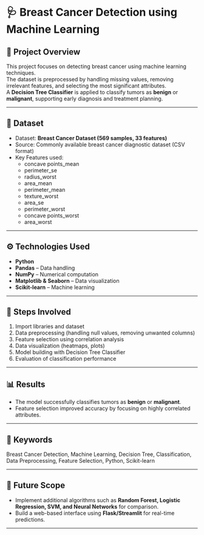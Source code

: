 # 🩺 Breast Cancer Detection using Machine Learning

## 📌 Project Overview
This project focuses on detecting breast cancer using machine learning techniques.  
The dataset is preprocessed by handling missing values, removing irrelevant features, and selecting the most significant attributes.  
A **Decision Tree Classifier** is applied to classify tumors as **benign** or **malignant**, supporting early diagnosis and treatment planning.  

---

## 📂 Dataset
- Dataset: **Breast Cancer Dataset (569 samples, 33 features)**  
- Source: Commonly available breast cancer diagnostic dataset (CSV format)  
- Key Features used:
  - concave points_mean  
  - perimeter_se  
  - radius_worst  
  - area_mean  
  - perimeter_mean  
  - texture_worst  
  - area_se  
  - perimeter_worst  
  - concave points_worst  
  - area_worst  

---

## ⚙️ Technologies Used
- **Python**  
- **Pandas** – Data handling  
- **NumPy** – Numerical computation  
- **Matplotlib & Seaborn** – Data visualization  
- **Scikit-learn** – Machine learning  

---

## 🚀 Steps Involved
1. Import libraries and dataset  
2. Data preprocessing (handling null values, removing unwanted columns)  
3. Feature selection using correlation analysis  
4. Data visualization (heatmaps, plots)  
5. Model building with Decision Tree Classifier  
6. Evaluation of classification performance  

---

## 📊 Results
- The model successfully classifies tumors as **benign** or **malignant**.  
- Feature selection improved accuracy by focusing on highly correlated attributes.  

---

## 🔑 Keywords
Breast Cancer Detection, Machine Learning, Decision Tree, Classification, Data Preprocessing, Feature Selection, Python, Scikit-learn  

---

## 📌 Future Scope
- Implement additional algorithms such as **Random Forest, Logistic Regression, SVM, and Neural Networks** for comparison.  
- Build a web-based interface using **Flask/Streamlit** for real-time predictions.  

---


